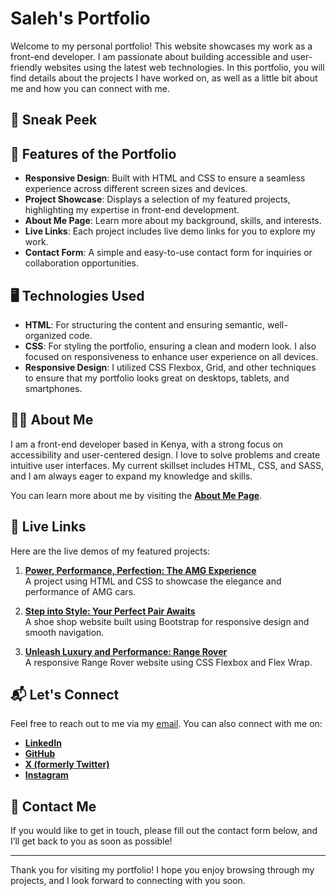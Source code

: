 # Saleh's Portfolio

Welcome to my personal portfolio! This website showcases my work as a front-end developer. I am passionate about building accessible and user-friendly websites using the latest web technologies. In this portfolio, you will find details about the projects I have worked on, as well as a little bit about me and how you can connect with me.

## 🔗 Sneak Peek



## 🌟 Features of the Portfolio

- **Responsive Design**: Built with HTML and CSS to ensure a seamless experience across different screen sizes and devices.
- **Project Showcase**: Displays a selection of my featured projects, highlighting my expertise in front-end development.
- **About Me Page**: Learn more about my background, skills, and interests.
- **Live Links**: Each project includes live demo links for you to explore my work.
- **Contact Form**: A simple and easy-to-use contact form for inquiries or collaboration opportunities.

## 🖥️ Technologies Used

- **HTML**: For structuring the content and ensuring semantic, well-organized code.
- **CSS**: For styling the portfolio, ensuring a clean and modern look. I also focused on responsiveness to enhance user experience on all devices.
- **Responsive Design**: I utilized CSS Flexbox, Grid, and other techniques to ensure that my portfolio looks great on desktops, tablets, and smartphones.

## 🧑‍💻 About Me

I am a front-end developer based in Kenya, with a strong focus on accessibility and user-centered design. I love to solve problems and create intuitive user interfaces. My current skillset includes HTML, CSS, and SASS, and I am always eager to expand my knowledge and skills.

You can learn more about me by visiting the [**About Me Page**](./aboutme.html).

## 🔗 Live Links

Here are the live demos of my featured projects:

1. [**Power, Performance, Perfection: The AMG Experience**](https://m-saleh-n.github.io/week3-project/)  
   A project using HTML and CSS to showcase the elegance and performance of AMG cars.

2. [**Step into Style: Your Perfect Pair Awaits**](https://m-saleh-n.github.io/bootstrap-project/)  
   A shoe shop website built using Bootstrap for responsive design and smooth navigation.

3. [**Unleash Luxury and Performance: Range Rover**](https://m-saleh-n.github.io/week3-flexbox/)  
   A responsive Range Rover website using CSS Flexbox and Flex Wrap.

## 📬 Let's Connect

Feel free to reach out to me via my [email](mailto:salehnasser65784@gmail.com). You can also connect with me on:

- [**LinkedIn**](https://www.linkedin.com/in/saleh-nasser-429513337/)
- [**GitHub**](https://github.com/M-Saleh-N)
- [**X (formerly Twitter)**](https://x.com/__Sa1ah__)
- [**Instagram**](https://www.instagram.com/salouhi__/)

## 📝 Contact Me

If you would like to get in touch, please fill out the contact form below, and I’ll get back to you as soon as possible!

---

Thank you for visiting my portfolio! I hope you enjoy browsing through my projects, and I look forward to connecting with you soon.

